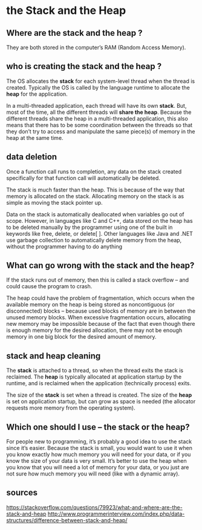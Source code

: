 # the Stack and the Heap

## Where are the stack and the heap ?

They are both stored in the computer’s RAM (Random Access Memory). 

## who is creating the stack and the heap ?

The OS allocates the **stack** for each system-level thread when the thread is created. 
Typically the OS is called by the language runtime to allocate the **heap** for the application.

In a multi-threaded application, each thread will have its own **stack**. But, most of the time, all the different threads will **share the heap**. Because the different threads share the heap in a multi-threaded application, this also means that there has to be some coordination between the threads so that they don’t try to access and manipulate the same piece(s) of memory in the heap at the same time.

## data deletion

Once a function call runs to completion, any data on the stack created specifically for that function call will automatically be deleted. 

The stack is much faster than the heap. This is because of the way that memory is allocated on the stack. Allocating memory on the stack is as simple as moving the stack pointer up.

Data on the stack is automatically deallocated when variables go out of scope. However, in languages like C and C++, data stored on the heap has to be deleted manually by the programmer using one of the built in keywords like free, delete, or delete[ ]. Other languages like Java and .NET use garbage collection to automatically delete memory from the heap, without the programmer having to do anything

## What can go wrong with the stack and the heap?

If the stack runs out of memory, then this is called a stack overflow – and could cause the program to crash.

The heap could have the problem of fragmentation, which occurs when the available memory on the heap is being stored as noncontiguous (or disconnected) blocks – because used blocks of memory are in between the unused memory blocks. When excessive fragmentation occurs, allocating new memory may be impossible because of the fact that even though there is enough memory for the desired allocation, there may not be enough memory in one big block for the desired amount of memory.

## stack and heap cleaning

The **stack** is attached to a thread, so when the thread exits the stack is reclaimed. The **heap** is typically allocated at application startup by the runtime, and is reclaimed when the application (technically process) exits.

The size of the **stack** is set when a thread is created. The size of the **heap** is set on application startup, but can grow as space is needed (the allocator requests more memory from the operating system).

## Which one should I use – the stack or the heap?

For people new to programming, it’s probably a good idea to use the stack since it’s easier.
Because the stack is small, you would want to use it when you know exactly how much memory you will need for your data, or if you know the size of your data is very small. It’s better to use the heap when you know that you will need a lot of memory for your data, or you just are not sure how much memory you will need (like with a dynamic array).

## sources

https://stackoverflow.com/questions/79923/what-and-where-are-the-stack-and-heap
http://www.programmerinterview.com/index.php/data-structures/difference-between-stack-and-heap/

